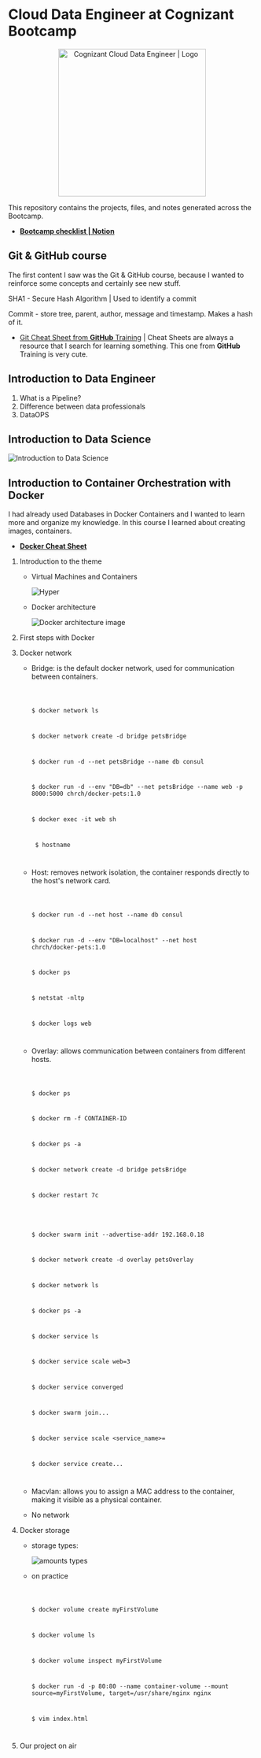 # Cloud Data Engineer at Cognizant Bootcamp

<p align="center">
    <img src="./assets/cognizant.png" alt="Cognizant Cloud Data Engineer | Logo" width="300px" />
</p>

This repository contains the projects, files, and notes generated across the Bootcamp.

- **[Bootcamp checklist | Notion](https://soapy-beetle-8cf.notion.site/Cognizant-Cloud-Data-Engineer-3f80866593f84c9dabd1b2d3bd224f44)**



## Git & GitHub course

The first content I saw was the Git & GitHub course, because I wanted to reinforce some concepts and  certainly see new stuff.

SHA1 - Secure Hash Algorithm | Used to identify a commit

Commit - store tree, parent, author, message and timestamp. Makes a hash of it.

- [Git Cheat Sheet from **GitHub** Training](https://training.github.com/downloads/github-git-cheat-sheet.pdf) | Cheat Sheets are always a resource that I search for learning something. This one from **GitHub** Training is very cute.

 

## Introduction to Data Engineer



1. What is a Pipeline?
2. Difference between data professionals 
3. DataOPS

## Introduction to Data Science

![Introduction to Data Science](./assets/mindmap-dsbd.png)



## Introduction to Container Orchestration with Docker

<span>I had already used Databases in Docker Containers and I wanted to learn more and organize my knowledge. In this course I learned about creating images, containers.</span>

- [**Docker Cheat Sheet**](https://www.docker.com/sites/default/files/d8/2019-09/docker-cheat-sheet.pdf)

1. Introduction to the theme

   - Virtual Machines and Containers

     ![Hyper](./assets/Hypervisor-based-vs-Container-based-Virtualization.png)

   

   

   - Docker architecture

     ![Docker architecture image](./assets/docker-architecture.png)

2. First steps with Docker

3. Docker network

   - Bridge: is the default docker network, used for communication between containers.

     <code>

     $ docker network ls

     $ docker network create -d bridge petsBridge

     $ docker run -d --net petsBridge --name db consul

     $ docker run -d --env "DB=db" --net petsBridge --name web -p 8000:5000 chrch/docker-pets:1.0

     $ docker exec -it web sh

     ​		$ hostname

     </code>

   - Host: removes network isolation, the container responds directly to the host's network card.

     <code>

     $ docker run -d --net host --name db consul

     $ docker run -d --env "DB=localhost" --net host chrch/docker-pets:1.0

     $ docker ps

     $ netstat -nltp

     $ docker logs web

     </code>

   - Overlay: allows communication between containers from different hosts.

     <code>

     $ docker ps

     $ docker rm -f CONTAINER-ID

     $ docker ps -a

     $ docker network create -d bridge petsBridge

     $ docker restart 7c

     <!-- para fazer a comunicação de containers em servidores diferentes, precisamos criar nosso cluster. No nosso caso é um cluster de swarm, mas veremos kubernets tbm. -->

     $ docker swarm init --advertise-addr 192.168.0.18

     $ docker network create -d overlay petsOverlay

     $ docker network ls

     $ docker ps -a

     $ docker service ls

     $ docker service scale web=3

     $ docker service converged

     $ docker swarm join...

     $ docker service scale <service_name>=<int>

     $ docker service create...

     </code>

   - Macvlan: allows you to assign a MAC address to the container, making it visible as a physical container.

   - No network 

     

4. Docker storage

   - storage types:

     ![amounts types](./assets/types-of-mounts.png)

   - on practice

     <code>

     $ docker volume create myFirstVolume

     $ docker volume ls

     $ docker volume inspect myFirstVolume

     $ docker run -d -p 80:80 --name container-volume --mount source=myFirstVolume, target=/usr/share/nginx nginx

     $ vim index.html

     </code>

5. Our project on air


